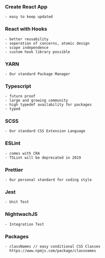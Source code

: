 ### Create React App
    - easy to keep updated
### React with Hooks
    - better reusability
    - seperation of concerns, atomic design
    - scope independence
    - custom hook library possible
### YARN
    - Our standard Package Manager
### Typescript
    - future proof
    - large and growing community
    - high typedef availability for packages
    - typed
### SCSS
    - Our standard CSS Extension Language
### ESLint
    - comes with CRA
    - TSLint will be deprecated in 2019
### Prettier
    - Our personal standard for coding style
### Jest
    - Unit Test
### NightwachJS
    - Integration Test

### Packages
    - classNames // easy conditional CSS Classes
      https://www.npmjs.com/package/classnames
